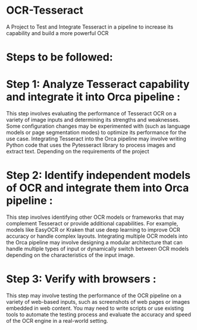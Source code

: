 # OCR-Tesseract
A Project to Test and Integrate Tesseract in a pipeline to increase its capability and build a more powerful OCR 

# Steps to be followed:


# Step 1: Analyze Tesseract capability and integrate it into Orca pipeline :

This step  involves evaluating the performance of Tesseract OCR on a variety of image inputs and determining its strengths and weaknesses. Some configuration      changes may be experimented with  (such as language models or page segmentation modes) to optimize its performance for the use case.
Integrating Tesseract into the Orca pipeline may involve writing Python code that uses the Pytesseract library to process images and extract text. Depending on the requirements of the project


# Step 2: Identify independent models of OCR and integrate them into Orca pipeline :

This step involves identifying other OCR models or frameworks that may complement Tesseract or provide additional capabilities. For example,  models like EasyOCR or Kraken that use deep learning to improve OCR accuracy or handle complex layouts.
Integrating multiple OCR models into the Orca pipeline may involve designing a modular architecture that can handle multiple types of input or dynamically switch between OCR models depending on the characteristics of the input image.


# Step 3: Verify with browsers :

This step may involve testing the performance of the OCR pipeline on a variety of web-based inputs, such as screenshots of web pages or images embedded in web content. You may need to write scripts or use existing tools to automate the testing process and evaluate the accuracy and speed of the OCR engine in a real-world setting.
